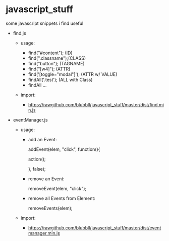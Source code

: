 # javascript_stuff
some javascript snippets i find useful

- find.js

  - usage:
    - find("#content");  (ID)
    - find(".classname");(CLASS)
    - find("button");    (TAGNAME)
    - find("[w4]");      (ATTR)
    - find('[toggle="modal"]'); (ATTR w/ VALUE)
    - findAll('.test');         (ALL with Class)
    - findAll ...
  
  - import:
    - https://rawgithub.com/blubbll/javascript_stuff/master/dist/find.min.js

- eventManager.js

  - usage:
    - add an Event:
    
       addEvent(elem, "click", function(){
    
       action();
      
       }, false);
       
       
     - remove an Event:
       
       removeEvent(elem, "click");
     - remove all Events from Element:
       
       removeEvents(elem);
  
  - import:
    - https://rawgithub.com/blubbll/javascript_stuff/master/dist/eventmanager.min.js
